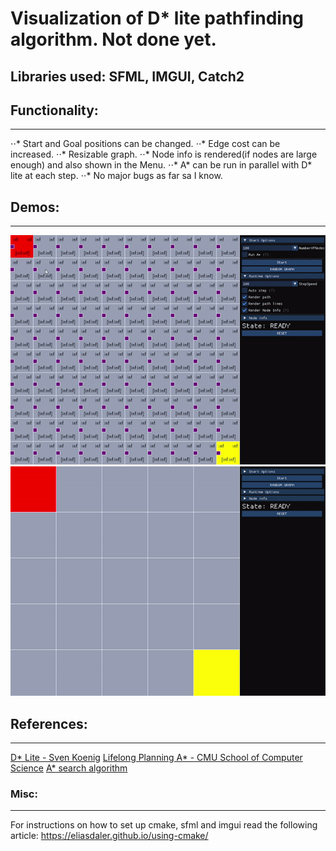# Visualization of D* lite pathfinding algorithm. Not done yet.
## Libraries used: SFML, IMGUI, Catch2

## Functionality:
---
⋅⋅* Start and Goal positions can be changed.
⋅⋅* Edge cost can be increased.
⋅⋅* Resizable graph. 
⋅⋅* Node info is rendered(if nodes are large enough) and also shown in the Menu. 
⋅⋅* A* can be run in parallel with D* lite at each step. 
⋅⋅* No major bugs as far sa I know. 

## Demos:
---
![alt text](https://github.com/Alexej/Pathfinding/blob/main/images/demo1.gif "Demo 1")
![alt text](https://github.com/Alexej/Pathfinding/blob/main/images/demo2.gif "Demo 2")

## References:
---
[D* Lite - Sven Koenig](http://idm-lab.org/bib/abstracts/papers/aaai02b.pdf)
[Lifelong Planning A* - CMU School of Computer Science](https://www.cs.cmu.edu/~maxim/files/aij04.pdf)
[A* search algorithm](https://en.wikipedia.org/wiki/A*_search_algorithm)

### Misc:
---
For instructions on how to set up cmake, sfml and imgui read the following article:
https://eliasdaler.github.io/using-cmake/

